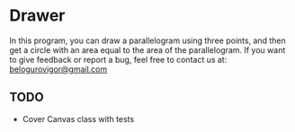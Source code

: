 # Drawer

In this program, you can draw a parallelogram using three points, and then get a circle with
an area equal to the area of the parallelogram. If you want to give feedback or report a
bug, feel free to contact us at: [belogurovigor@gmail.com](belogurovigor@gmail.com)


## TODO

- Cover Canvas class with tests